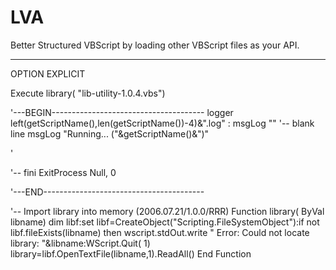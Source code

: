 LVA
===

Better Structured VBScript by loading other VBScript files as your API.

******************************************************************************

OPTION EXPLICIT

   Execute library( "lib-utility-1.0.4.vbs")
   
   '---BEGIN--------------------------------------
   logger left(getScriptName(),len(getScriptName())-4)&".log" : msgLog "" '-- blank line
   msgLog "Running... ("&getScriptName()&")"
   
   '<YOUR SCRIPT GOES HERE>
   
   '-- fini
   ExitProcess Null, 0

   '---END----------------------------------------


   '-- Import library into memory (2006.07.21/1.0.0/RRR)
   Function library( ByVal libname)
      dim libf:set libf=CreateObject("Scripting.FileSystemObject"):if not libf.fileExists(libname) then wscript.stdOut.write " Error: Could not locate library: "&libname:WScript.Quit( 1)
      library=libf.OpenTextFile(libname,1).ReadAll()
   End Function
